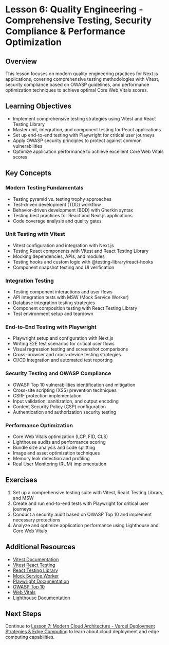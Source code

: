 # Lesson 6: Quality Engineering - Comprehensive Testing, Security Compliance & Performance Optimization

## Overview

This lesson focuses on modern quality engineering practices for Next.js applications, covering comprehensive testing methodologies with Vitest, security compliance based on OWASP guidelines, and performance optimization techniques to achieve optimal Core Web Vitals scores.

## Learning Objectives

- Implement comprehensive testing strategies using Vitest and React Testing Library
- Master unit, integration, and component testing for React applications
- Set up end-to-end testing with Playwright for critical user journeys
- Apply OWASP security principles to protect against common vulnerabilities
- Optimize application performance to achieve excellent Core Web Vitals scores

## Key Concepts

### Modern Testing Fundamentals

- Testing pyramid vs. testing trophy approaches
- Test-driven development (TDD) workflow
- Behavior-driven development (BDD) with Gherkin syntax
- Testing best practices for React and Next.js applications
- Code coverage analysis and quality gates

### Unit Testing with Vitest

- Vitest configuration and integration with Next.js
- Testing React components with Vitest and React Testing Library
- Mocking dependencies, APIs, and modules
- Testing hooks and custom logic with @testing-library/react-hooks
- Component snapshot testing and UI verification

### Integration Testing

- Testing component interactions and user flows
- API integration tests with MSW (Mock Service Worker)
- Database integration testing strategies
- Component composition testing with React Testing Library
- Test environment setup and teardown

### End-to-End Testing with Playwright

- Playwright setup and configuration with Next.js
- Writing E2E test scenarios for critical user flows
- Visual regression testing and screenshot comparisons
- Cross-browser and cross-device testing strategies
- CI/CD integration and automated test reporting

### Security Testing and OWASP Compliance

- OWASP Top 10 vulnerabilities identification and mitigation
- Cross-site scripting (XSS) prevention techniques
- CSRF protection implementation
- Input validation, sanitization, and output encoding
- Content Security Policy (CSP) configuration
- Authentication and authorization security testing

### Performance Optimization

- Core Web Vitals optimization (LCP, FID, CLS)
- Lighthouse audits and performance scoring
- Bundle size analysis and code splitting
- Image and asset optimization techniques
- Memory leak detection and profiling
- Real User Monitoring (RUM) implementation

## Exercises

1. Set up a comprehensive testing suite with Vitest, React Testing Library, and MSW
2. Create and run end-to-end tests with Playwright for critical user journeys
3. Conduct a security audit based on OWASP Top 10 and implement necessary protections
4. Analyze and optimize application performance using Lighthouse and Core Web Vitals

## Additional Resources

- [Vitest Documentation](https://vitest.dev/guide/)
- [Vitest React Testing](https://vitest.dev/guide/environment.html#environment)
- [React Testing Library](https://testing-library.com/docs/react-testing-library/intro/)
- [Mock Service Worker](https://mswjs.io/docs/)
- [Playwright Documentation](https://playwright.dev/docs/intro)
- [OWASP Top 10](https://owasp.org/www-project-top-ten/)
- [Web Vitals](https://web.dev/vitals/)
- [Lighthouse Documentation](https://developer.chrome.com/docs/lighthouse/overview/)

## Next Steps

Continue to [Lesson 7: Modern Cloud Architecture - Vercel Deployment Strategies & Edge Computing](./lesson-7-vercel-1.md) to learn about cloud deployment and edge computing capabilities.
